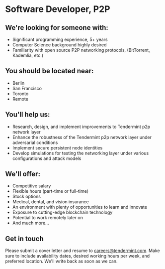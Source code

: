# Software Developer, P2P

## We're looking for someone with:
* Significant programming experience, 5+ years
* Computer Science background highly desired
* Familiarity with open source P2P networking protocols, (BitTorrent, Kademlia, etc.)

## You should be located near:
* Berlin
* San Francisco
* Toronto
* Remote

## You'll help us:
* Research, design, and implement improvements to Tendermint p2p network layer
* Enhance the robustness of the Tendermint p2p network layer under adversarial conditions
* Implement secure persistent node identities
* Develop simulations for testing the networking layer under various configurations and attack models

## We'll offer:
* Competitive salary
* Flexible hours (part-time or full-time)
* Stock options
* Medical, dental, and vision insurance
* An environment with plenty of opportunities to learn and innovate
* Exposure to cutting-edge blockchain technology
* Potential to work remotely later on
* And much more…

## Get in touch
Please submit a cover letter and resume to careers@tendermint.com. Make sure to include availability dates, desired working hours per week, and preferred location. We'll write back as soon as we can.
